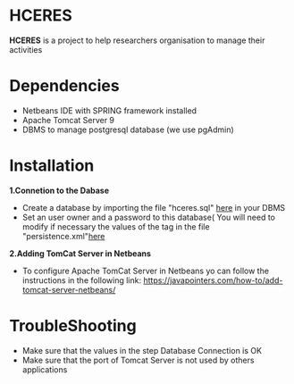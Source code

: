 # HCERES

**HCERES** is a project to help researchers organisation to manage their activities
# Dependencies
  * Netbeans IDE with SPRING framework installed
  * Apache Tomcat Server 9
  * DBMS to manage postgresql database (we use pgAdmin)
# Installation
**1.Connetion to the Dabase**
  * Create a database by importing the file "hceres.sql" [here](https://github.com/Ytond/HCERES/blob/main/src/main/sql/hceres.sql) in your DBMS
  * Set an user owner and a password to this database( You will need to modify if necessary the values of the tag <properties> in the file "persistence.xml"[here](https://github.com/Ytond/HCERES/blob/main/src/main/resources/META-INF/persistence.xml)

**2.Adding TomCat Server in Netbeans**
  * To configure Apache TomCat Server in Netbeans yo can follow the instructions in the following link: 
https://javapointers.com/how-to/add-tomcat-server-netbeans/ 
  
# TroubleShooting
 * Make sure that the values in the step Database Connection is OK
 * Make sure that the port of Tomcat Server is not used by others applications
